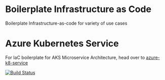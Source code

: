 # Boilerplate Infrastructure as Code
Boilerplate Infrastructure-as-code for variety of use cases


# Azure Kubernetes Service
For IaC boilerplate for AKS Microservice Architecture, head over to [azure-k8-service](./azure-k8-service/README.md)


[![Build Status](https://dev.azure.com/BU5/terraform-aks-boilerplate/_apis/build/status/aks-infra-release?branchName=master)](https://dev.azure.com/BU5/terraform-aks-boilerplate/_build/latest?definitionId=17&branchName=master)
